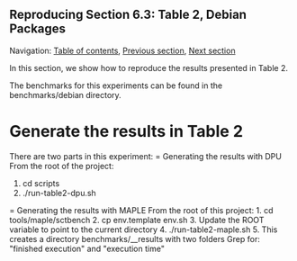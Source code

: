 ## Reproducing Section 6.3: Table 2, Debian Packages

Navigation: [Table of contents], [Previous section], [Next section]

[Table of contents]: 1-intro.md#index
[Previous section]: 4-section-6.2.md
[Next section]: 6-section-6.4.md

In this section, we show how to reproduce the results presented
in Table 2.

The benchmarks for this experiments can be found in the benchmarks/debian
directory.

Generate the results in Table 2
================================

There are two parts in this experiment:
 = Generating the results with DPU
   From the root of the project:
   1. cd scripts
   2. ./run-table2-dpu.sh
 
 = Generating the results with MAPLE
   From the root of this project:
     1. cd tools/maple/sctbench
     2. cp env.template env.sh
     3. Update the ROOT variable to point to the current directory 
     4. ./run-table2-maple.sh 
     5. This creates a directory benchmarks/__results with two folders
        Grep for: "finished execution" and "execution time"
     
